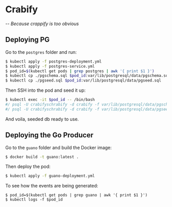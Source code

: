 # Crabify
-- _Because crappify is too obvious_

## Deploying PG

Go to the `postgres` folder and run:

```bash
$ kubectl apply -f postgres-deployment.yml
$ kubectl apply -f postgres-service.yml
$ pod_id=$(kubectl get pods | grep postgres | awk '{ print $1 }')
$ kubectl cp ./pgschema.sql $pod_id:var/lib/postgresql/data/pgschema.sql
$ kubectl cp ./pgseed.sql $pod_id:var/lib/postgresql/data/pgseed.sql
```

Then SSH into the pod and seed it up:

```bash
$ kubectl exec -it $pod_id -- /bin/bash
#/ psql -U crabifyschrabify -d crabify -f var/lib/postgresql/data/pgschema.sql
#/ psql -U crabifyschrabify -d crabify -f var/lib/postgresql/data/pgseed.sql
```

And voila, seeded db ready to use.

## Deploying the Go Producer

Go to the `guano` folder and build the Docker image:

```bash
$ docker build -t guano:latest .
```

Then deploy the pod:

```bash
$ kubectl apply -f guano-deployment.yml
```

To see how the events are being generated:

```
$ pod_id=$(kubectl get pods | grep guano | awk '{ print $1 }')
$ kubectl logs -f $pod_id
```
